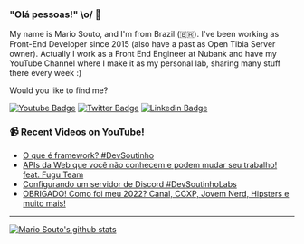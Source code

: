 ### "Olá pessoas!" \o/ 👋

My name is Mario Souto, and I'm from Brazil (🇧🇷). I've been working as Front-End Developer since 2015 (also have a past as Open Tibia Server owner). Actually I work as a Front End Engineer at Nubank and have my YouTube Channel where I make it as my personal lab, sharing many stuff there every week :)

Would you like to find me?

[![Youtube Badge](https://img.shields.io/badge/-Youtube-FF0000?style=flat-square&labelColor=FF0000&logo=youtube&logoColor=white&link=https://youtube.com/c/DevSoutinho)](https://youtube.com/c/DevSoutinho)
[![Twitter Badge](https://img.shields.io/badge/-Twitter-1ca0f1?style=flat-square&labelColor=1ca0f1&logo=twitter&logoColor=white&link=https://twitter.com/omariosouto)](https://twitter.com/omariosouto)
[![Linkedin Badge](https://img.shields.io/badge/-LinkedIn-blue?style=flat-square&logo=Linkedin&logoColor=white&link=https://www.linkedin.com/in/omariosouto)](https://www.linkedin.com/in/omariosouto)

### 📹 Recent Videos on YouTube!

<!-- YOUTUBE:START -->
- [O que é framework? #DevSoutinho](https://www.youtube.com/watch?v=7OcEyVjJbj4)
- [APIs da Web que você não conhecem e podem mudar seu trabalho! feat. Fugu Team](https://www.youtube.com/watch?v=V5DzdAuqzhw)
- [Configurando um servidor de Discord #DevSoutinhoLabs](https://www.youtube.com/watch?v=GF68sUeXAco)
- [OBRIGADO! Como foi meu 2022? Canal, CCXP, Jovem Nerd, Hipsters e muito mais!](https://www.youtube.com/watch?v=3tPzMsyRn1A)
<!-- YOUTUBE:END -->

____


[![Mario Souto's github stats](https://github-readme-stats.vercel.app/api?username=omariosouto&theme=dark&show_icons=true&count_private=true)](https://github.com/omariosouto)
